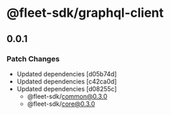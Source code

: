# @fleet-sdk/graphql-client

## 0.0.1

### Patch Changes

- Updated dependencies [d05b74d]
- Updated dependencies [c42ca0d]
- Updated dependencies [d08255c]
  - @fleet-sdk/common@0.3.0
  - @fleet-sdk/core@0.3.0
